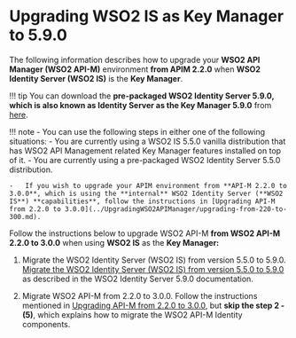 # Upgrading WSO2 IS as Key Manager to 5.9.0

The following information describes how to upgrade your **WSO2 API Manager (WSO2 API-M)** environment **from APIM 2.2.0** when **WSO2 Identity Server (WSO2 IS)** is the **Key Manager**.

!!! tip
    You can download the **pre-packaged WSO2 Identity Server 5.9.0, which is also known as Identity Server as the Key Manager 5.9.0** from [here](https://wso2.com/api-management/install/key-manager/).

!!! note
    -   You can use the following steps in either one of the following situations:
        -   You are currently using a WSO2 IS 5.5.0 vanilla distribution that has WSO2 API Management related Key Manager features installed on top of it.
        -   You are currently using a pre-packaged WSO2 Identity Server 5.5.0 distribution.

    -   If you wish to upgrade your APIM environment from **API-M 2.2.0 to 3.0.0**, which is using the **internal** WSO2 Identity Server (**WSO2 IS**) **capabilities**, follow the instructions in [Upgrading API-M from 2.2.0 to 3.0.0](../UpgradingWSO2APIManager/upgrading-from-220-to-300.md).

Follow the instructions below to upgrade WSO2 API-M **from WSO2 API-M 2.2.0 to 3.0.0** when using **WSO2 IS** as the **Key Manager:**

1.  Migrate the WSO2 Identity Server (WSO2 IS) from version 5.5.0 to 5.9.0.
    [Migrate the WSO2 Identity Server (WSO2 IS) from version 5.5.0 to 5.9.0](https://is.docs.wso2.com/en/5.9.0/setup/migrating-to-590/) as described in the WSO2 Identity Server 5.9.0 documentation.

2.  Migrate WSO2 API-M from 2.2.0 to 3.0.0.
    Follow the instructions mentioned in [Upgrading API-M from 2.2.0 to 3.0.0](../UpgradingWSO2APIManager/upgrading-from-220-to-300.md), but **skip the step 2 - (5)**, which explains how to migrate the WSO2 API-M Identity components.
